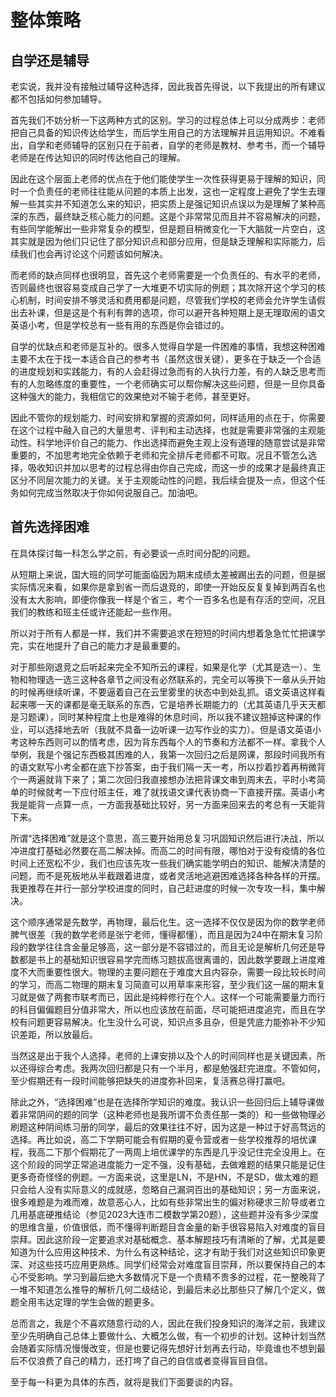 # 整体策略
## 自学还是辅导
老实说，我并没有接触过辅导这种选择，因此我首先得说，以下我提出的所有建议都不包括如何参加辅导。

首先我们不妨分析一下这两种方式的区别。学习的过程总体上可以分成两步：老师把自己具备的知识传达给学生，而后学生用自己的方法理解并且运用知识。不难看出，自学和老师辅导的区别只在于前者，自学的老师是教材、参考书，而一个辅导老师是在传达知识的同时传达他自己的理解。

因此在这个层面上老师的优点在于他们能使学生一次性获得更易于理解的知识，同时一个负责任的老师往往能从问题的本质上出发，这也一定程度上避免了学生去理解一些其实并不知道怎么来的知识，把实质上是强记知识点误以为是理解了某种高深的东西，最终缺乏核心能力的问题。这是个非常常见而且并不容易解决的问题，有些同学能解出一些非常复杂的模型，但是题目稍微变化一下大脑就一片空白，这其实就是因为他们只记住了部分知识点和部分应用，但是缺乏理解和实际能力，后续我们也会再讨论这个问题该如何解决。

而老师的缺点同样也很明显，首先这个老师需要是一个负责任的、有水平的老师，否则最终也很容易变成自己学了一大堆更不切实际的例题；其次除开这个学习的核心机制，时间安排不够灵活和费用都是问题，尽管我们学校的老师会允许学生请假出去补课，但是这是个有利有弊的选项，你可以避开各种短期上是无理取闹的语文英语小考，但是学校总有一些有用的东西是你会错过的。

自学的优缺点和老师是互补的。很多人觉得自学是一件困难的事情，我想这种困难主要不太在于找一本适合自己的参考书（虽然这很关键），更多在于缺乏一个合适的进度规划和实践能力，有的人会赶得过急而有的人执行力差，有的人缺乏思考而有的人忽略练度的重要性，一个老师确实可以帮你解决这些问题，但是一旦你具备这种强大的能力，我相信它的效果绝对不输于老师，甚至更好。

因此不管你的规划能力、时间安排和掌握的资源如何，同样适用的点在于，你需要在这个过程中融入自己的大量思考、评判和主动选择，也就是需要非常强的主观能动性。科学地评价自己的能力、作出选择而避免主观上没有道理的随意尝试是非常重要的，不加思考地完全依赖于老师和完全排斥老师都不可取。况且不管怎么选择，吸收知识并加以思考的过程总得由你自己完成，而这一步的成果才是最终真正区分不同层次能力的关键。关于主观能动性的问题，我后续会提及一点，但这个任务如何完成当然取决于你如何说服自己。加油吧。

## 首先选择困难
在具体探讨每一科怎么学之前，有必要谈一点时间分配的问题。

从短期上来说，国大班的同学可能面临因为期末成绩太差被踢出去的问题，但是据实际情况来看，如果你是拿到省一而后退竞的，即使一开始反反复复掉到两百名也没有太大影响，即便你像我一样是个省三，考个一百多名也是有存活的空间，况且我们的教练和班主任或许还能起一些作用。

所以对于所有人都是一样，我们并不需要追求在短短的时间内想着急急忙忙把课学完，实在地提升了自己的能力才是最重要的。

对于那些刚退竞之后听起来完全不知所云的课程，如果是化学（尤其是选一）、生物和物理选一选三这种各章节之间没有必然联系的，完全可以等换下一章从头开始的时候再继续听课，不要逼着自己在云里雾里的状态中到处乱抓。语文英语这样看起来哪一天的课都是毫无联系的东西，它是培养长期能力的（尤其英语几乎天天都是习题课），同时某种程度上也是难得的休息时间，所以我不建议翘掉这种课的作业，可以选择地去听（我就不具备一边听课一边写作业的实力）。但是语文英语小考这种东西则可以酌情考虑，因为背东西每个人的节奏和方法都不一样。拿我个人举例，我是个强记东西极其困难的人，我第一次回归之后是网课，那段时间我所有的语文默写小考全都在底下抄答案，由于我们隔一天一考，所以抄着抄着再稍微背个一两遍就背下来了；第二次回归我直接想办法把背课文串到周末去，平时小考简单的时候就考一下应付班主任，难了就找语文课代表协商一下直接开摆。英语小考我是能背一点算一点，一方面我基础比较好，另一方面来回来去的考总有一天能背下来。

所谓“选择困难”就是这个意思，高三要开始用总复习巩固知识然后进行决战，所以冲进度打基础必然要在高二解决掉。而高二的时间有限，哪怕对于没有疫情的各位时间上还宽松不少，我们也应该先攻一些我们确实能学明白的知识、能解决清楚的问题，而不是死板地从半截跟着进度，或者灵活地逃避困难选择各种各样的开摆。我更推荐在并行一部分学校进度的同时，自己赶进度的时候一次专攻一科，集中解决。

这个顺序通常是先数学，再物理，最后化生。这一选择不仅仅是因为你的数学老师脾气很差（我的数学老师是张宁老师，懂得都懂），而且是因为24中在期末复习阶段的数学往往含金量足够高，这一部分是不容错过的，而且无论是解析几何还是导数都是书上的基础知识很容易学完而练习题拔高很离谱的，因此数学要跟上进度难度不大而重要性很大。物理的主要问题在于难度大且内容杂，需要一段比较长时间的学习，而高二物理的期末复习简直可以用草率来形容，至少我们这一届的期末复习就是做了两套市联考而已，因此是纯粹修行在个人。这样一个可能需要量力而行的科目偏偏题目分值非常大，所以也应该放在前面，尽可能把进度追完，而且在学校有问题更容易解决。化生没什么可说，知识点多且杂，但是凭底力能弥补不少知识差距，所以放最后。

当然这是出于我个人选择，老师的上课安排以及个人的时间同样也是关键因素，所以还得综合考虑。我两次回归都是只有一个半月，都是勉强赶完进度。不管如何，至少假期还有一段时间能够把缺失的进度弥补回来，复活赛总得打赢吧。

除此之外，“选择困难”也是在选择所学知识的难度。我认识一些回归后上辅导课做着非常阴间的题的同学（这种老师也是我所谓不负责任那一类的）和一些做物理必刷题这种阴间练习册的同学，最后的效果往往不好，因为这是一种过于好高骛远的选择。再比如说，高二下学期可能会有假期的夏令营或者一些学校推荐的培优课程，我高二下那个假期花了一两周上培优课学的东西是几乎没记住完全没用上。在这个阶段的同学正常追进度能力一定不强，没有基础，去做难题的结果只能是记住更多奇奇怪怪的例题。一方面来说，这里是LN，不是HN，不是SD，做太难的题只会给人没有实际意义的成就感，忽略自己漏洞百出的基础知识；另一方面来说，很多难题是为难而难，故意恶心人，比如有些非常出生的偏对称硬求三阶导或者立几用基底硬推结论（参见2023大连市二模数学第20题），这些题并没有多少深度的思维含量，价值很低，而不懂得判断题目含金量的新手很容易陷入对难度的盲目崇拜。因此这阶段一定要追求对基础概念、基本解题技巧有清晰的了解，尤其是要知道为什么应用这种技术、为什么有这种结论，这才有助于我们对这些知识印象更深、对这些技巧应用更熟练。同学们经常会对难度盲目崇拜，所以要保持自己的本心不受影响。学习到最后绝大多数情况下是一个贵精不贵多的过程，花一整晚背了一堆不知道怎么推导的解析几何二级结论，到最后未必比那些只了解几个定义，做题全用韦达定理的学生会做的题更多。

总而言之，我是个不喜欢随意行动的人，因此在我们投身知识的海洋之前，我建议至少先明确自己总体上要做什么、大概怎么做，有一个初步的计划。这种计划当然会随着实际情况慢慢改变，但是也要记得先想好计划再去行动，毕竟谁也不想到最后不仅浪费了自己的精力，还打垮了自己的自信或者变得盲目自信。 

至于每一科更为具体的东西，就将是我们下面要谈的内容。
